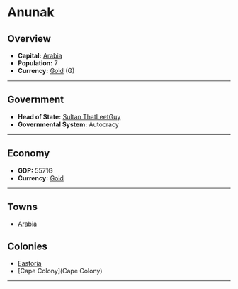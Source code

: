 # Anunak

## Overview

- **Capital:** [Arabia](Arabia)
- **Population:** 7
- **Currency:** [Gold](Gold) (G)

---

## Government

- **Head of State:** [Sultan ThatLeetGuy](ThatLeetGuy)
- **Governmental System:** Autocracy

---

## Economy

- **GDP:** <!-- GDP -->5571G<!-- GDP -->
- **Currency:** [Gold](Gold)

---

## Towns

- [Arabia](Arabia)

## Colonies

- [Eastoria](Eastoria)
- [Cape Colony](Cape Colony)

---